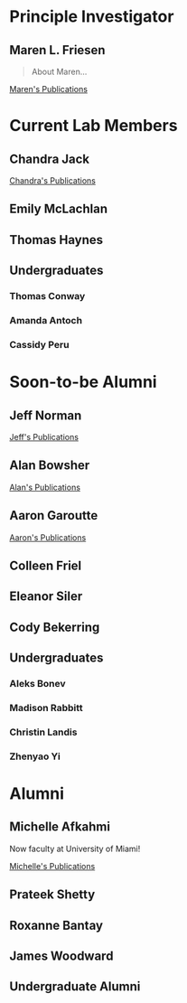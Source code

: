 # Principle Investigator
## Maren L. Friesen
> About Maren...

[Maren's Publications](https://scholar.google.com/citations?hl=en&user=fi2A6KUAAAAJ)

# Current Lab Members
## Chandra Jack


[Chandra's Publications](https://scholar.google.com/citations?hl=en&user=fi2A6KUAAAAJ)

## Emily McLachlan

## Thomas Haynes

## Undergraduates
### Thomas Conway
### Amanda Antoch
### Cassidy Peru

# Soon-to-be Alumni

## Jeff Norman

[Jeff's Publications](https://scholar.google.com/citations?user=aoYnrpgAAAAJ&hl=en)

## Alan Bowsher

[Alan's Publications]()

## Aaron Garoutte

[Aaron's Publications]()

## Colleen Friel


## Eleanor Siler
## Cody Bekerring

## Undergraduates
### Aleks Bonev
### Madison Rabbitt
### Christin Landis
### Zhenyao Yi


# Alumni
## Michelle Afkahmi
Now faculty at University of Miami!

[Michelle's Publications]()

## Prateek Shetty
## Roxanne Bantay
## James Woodward

## Undergraduate Alumni
